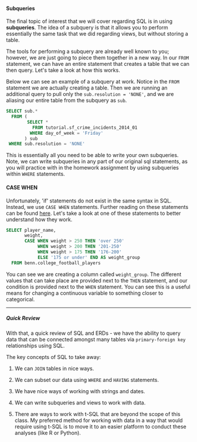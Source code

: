 #### Subqueries

The final topic of interest that we will cover regarding SQL is in using **subqueries**.  The idea of a subquery is that it allows you to perform essentially the same task that we did regarding views, but without storing a table.  

The tools for performing a subquery are already well known to you; however, we are just going to piece them together in a new way.  In our `FROM` statement, we can have an entire statement that creates a table that we can then query.  Let's take a look at how this works.

Below we can see an example of a subquery at work.  Notice in the `FROM` statement we are actually creating a table.  Then we are running an additional query to pull only the `sub.resolution = 'NONE'`, and we are aliasing our entire table from the subquery as `sub`.  

```sql
SELECT sub.*
  FROM (
        SELECT *
          FROM tutorial.sf_crime_incidents_2014_01
         WHERE day_of_week = 'Friday'
       ) sub
 WHERE sub.resolution = 'NONE'
 ```

This is essentially all you need to be able to write your own subqueries.  Note, we can write subqueries in any part of our original sql statements, as you will practice with in the homework assignment by using subqueries within `WHERE` statements.

#### CASE WHEN

Unfortunately, 'if' statements do not exist in the same syntax in SQL.  Instead, we use `CASE WHEN` statements.  Further reading on these statements can be found [here](https://community.modeanalytics.com/sql/tutorial/sql-case/).  Let's take a look at one of these statements to better understand how they work.  

```sql
SELECT player_name,
       weight,
       CASE WHEN weight > 250 THEN 'over 250'
            WHEN weight > 200 THEN '201-250'
            WHEN weight > 175 THEN '176-200'
            ELSE '175 or under' END AS weight_group
  FROM benn.college_football_players
```

You can see we are creating a column called `weight_group`.  The different values that can take place are provided next to the `THEN` statement, and our condition is provided next to the `WHEN` statement.  You can see this is a useful means for changing a continuous variable to something closer to categorical.
______

##### Quick Review

With that, a quick review of SQL and ERDs - we have the ability to query data that can be connected amongst many tables via `primary-foreign key` relationships using SQL.  

The key concepts of SQL to take away:

1. We can `JOIN` tables in nice ways.

2. We can subset our data using `WHERE` and `HAVING` statements.

3. We have nice ways of working with strings and dates.

4. We can write subqueries and views to work with data.

5. There are ways to work with t-SQL that are beyond the scope of this class.  My preferred method for working with data in a way that would require using t-SQL is to move it to an easier platform to conduct these analyses (like R or Python).
